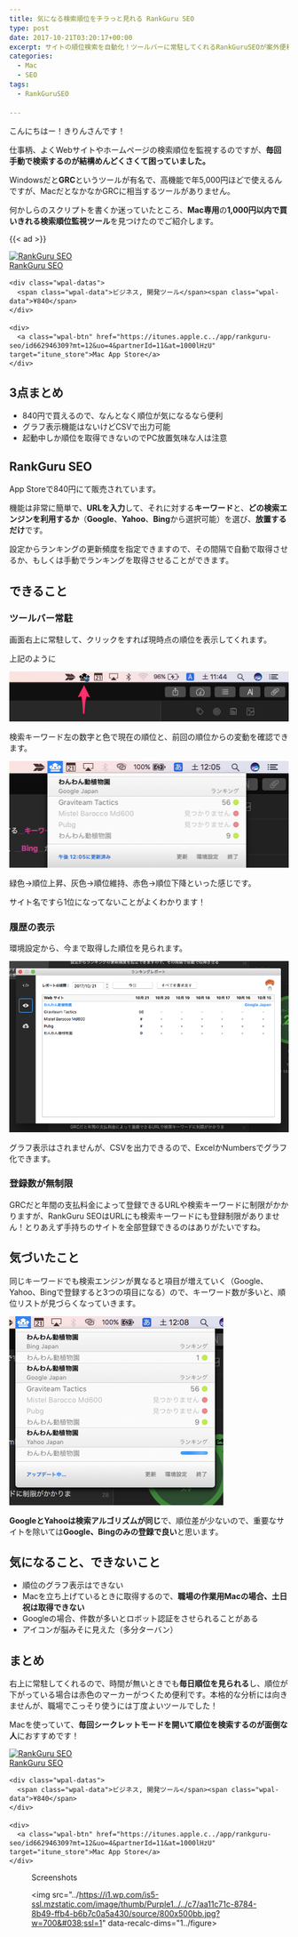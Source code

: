 ```yaml
---
title: 気になる検索順位をチラっと見れる RankGuru SEO
type: post
date: 2017-10-21T03:20:17+00:00
excerpt: サイトの順位検索を自動化！ツールバーに常駐してくれるRankGuruSEOが案外便利な話
categories:
  - Mac
  - SEO
tags:
  - RankGuruSEO

---
```

こんにちはー！きりんさんです！

仕事柄、よくWebサイトやホームページの検索順位を監視するのですが、**毎回手動で検索するのが結構めんどくさくて困っていました。**

Windowsだと**GRC**というツールが有名で、高機能で年5,000円ほどで使えるんですが、MacだとなかなかGRCに相当するツールがありません。

何かしらのスクリプトを書くか迷っていたところ、**Mac専用**の**1,000円以内で買いきれる検索順位監視ツール**を見つけたのでご紹介します。

<!-- more -->

{{< ad >}}

<div class="wpal wpal-mac-software">
  <div class="wpal-icon">
    <a href="https://itunes.apple.c../app/rankguru-seo/id662946309?mt=12&uo=4&partnerId=11&at=1000lHzU" target="itune_store"><img src="https://i1.wp.com/is1-ssl.mzstatic.com/image/thumb/Purple1../../dc/ec59dc33-5f10-d314-83d4-03d01d998d03/source/100x100bb.png?w=700&#038;ssl=1" alt="RankGuru SEO" data-recalc-dims="1../a>
  </div>
  
  <div class="wpal-content">
    <div class="wpal-title">
      <a href="https://itunes.apple.c../app/rankguru-seo/id662946309?mt=12&uo=4&partnerId=11&at=1000lHzU" target="itune_store">RankGuru SEO</a>
    </div>
    
    <div class="wpal-datas">
      <span class="wpal-data">ビジネス, 開発ツール</span><span class="wpal-data">¥840</span>
    </div>
    
    <div>
      <a class="wpal-btn" href="https://itunes.apple.c../app/rankguru-seo/id662946309?mt=12&uo=4&partnerId=11&at=1000lHzU" target="itune_store">Mac App Store</a>
    </div>
  </div>
</div>

<!-- Cache-->

## 3点まとめ

  * 840円で買えるので、なんとなく順位が気になるなら便利
  * グラフ表示機能はないけどCSVで出力可能
  * 起動中しか順位を取得できないのでPC放置気味な人は注意

<!--more-->

## RankGuru SEO

App Storeで840円にて販売されています。

機能は非常に簡単で、**URLを入力**して、それに対する**キーワード**と、**どの検索エンジンを利用するか**（**Google**、**Yahoo**、**Bing**から選択可能）を選び、**放置するだけ**です。

設定からランキングの更新頻度を指定できますので、その間隔で自動で取得させるか、もしくは手動でランキングを取得させることができます。

## できること

### ツールバー常駐

画面右上に常駐して、クリックをすれば現時点の順位を表示してくれます。

上記のように

![画像](../d5845b9a8b2ae9e19c472b4a8ca23b84.png)

検索キーワード左の数字と色で現在の順位と、前回の順位からの変動を確認できます。

![画像](../3fe4058bdf3062c94958de42750a8594.png)

緑色→順位上昇、灰色→順位維持、赤色→順位下降といった感じです。

サイト名ですら1位になってないことがよくわかります！

### 履歴の表示

環境設定から、今まで取得した順位を見られます。

![画像](../8cafa8c61a0764d3e6a18abc253e3c07.png)

グラフ表示はされませんが、CSVを出力できるので、ExcelかNumbersでグラフ化できます。

### 登録数が無制限

GRCだと年間の支払料金によって登録できるURLや検索キーワードに制限がかかりますが、RankGuru SEOはURLにも検索キーワードにも登録制限がありません！とりあえず手持ちのサイトを全部登録できるのはありがたいですね。

## 気づいたこと

同じキーワードでも検索エンジンが異なると項目が増えていく（Google、Yahoo、Bingで登録すると3つの項目になる）ので、キーワード数が多いと、順位リストが見づらくなっていきます。

![画像](../dc1f608927ec9778db342b2e56c3424d.png)

**GoogleとYahooは検索アルゴリズムが同じ**で、順位差が少ないので、重要なサイトを除いては**Google、Bingのみの登録で良い**と思います。

## 気になること、できないこと

  * 順位のグラフ表示はできない
  * Macを立ち上げているときに取得するので、**職場の作業用Macの場合、土日祝は取得できない**
  * Googleの場合、件数が多いとロボット認証をさせられることがある
  * アイコンが脳みそに見えた（多分ターバン）

## まとめ

右上に常駐してくれるので、時間が無いときでも**毎日順位を見られる**し、順位が下がっている場合は赤色のマーカーがつくため便利です。本格的な分析には向きませんが、職場でこっそり使うには丁度よいツールでした！

Macを使っていて、**毎回シークレットモードを開いて順位を検索するのが面倒な人**におすすめです！

<div class="wpal wpal-mac-software">
  <div class="wpal-icon">
    <a href="https://itunes.apple.c../app/rankguru-seo/id662946309?mt=12&uo=4&partnerId=11&at=1000lHzU" target="itune_store"><img src="https://i1.wp.com/is1-ssl.mzstatic.com/image/thumb/Purple1../../dc/ec59dc33-5f10-d314-83d4-03d01d998d03/source/100x100bb.png?w=700&#038;ssl=1" alt="RankGuru SEO" data-recalc-dims="1../a>
  </div>
  
  <div class="wpal-content">
    <div class="wpal-title">
      <a href="https://itunes.apple.c../app/rankguru-seo/id662946309?mt=12&uo=4&partnerId=11&at=1000lHzU" target="itune_store">RankGuru SEO</a>
    </div>
    
    <div class="wpal-datas">
      <span class="wpal-data">ビジネス, 開発ツール</span><span class="wpal-data">¥840</span>
    </div>
    
    <div>
      <a class="wpal-btn" href="https://itunes.apple.c../app/rankguru-seo/id662946309?mt=12&uo=4&partnerId=11&at=1000lHzU" target="itune_store">Mac App Store</a>
    </div>
  </div><figure class="wpal-screenshots"><figcaption>Screenshots</figcaption>
  
  <img src="../https://i1.wp.com/is5-ssl.mzstatic.com/image/thumb/Purple1../../c7/aa11c71c-8784-8b49-ffb4-b6b7c0a5a430/source/800x500bb.jpg?w=700&#038;ssl=1" data-recalc-dims="1../figure>
</div>

<!-- Cache-->